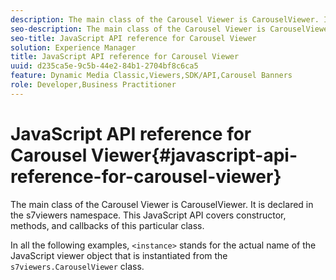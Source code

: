 ```yaml
---
description: The main class of the Carousel Viewer is CarouselViewer. It is declared in the s7viewers namespace. This JavaScript API covers constructor, methods, and callbacks of this particular class.
seo-description: The main class of the Carousel Viewer is CarouselViewer. It is declared in the s7viewers namespace. This JavaScript API covers constructor, methods, and callbacks of this particular class.
seo-title: JavaScript API reference for Carousel Viewer
solution: Experience Manager
title: JavaScript API reference for Carousel Viewer
uuid: d235ca5e-9c5b-44e2-84b1-2704bf8c6ca5
feature: Dynamic Media Classic,Viewers,SDK/API,Carousel Banners
role: Developer,Business Practitioner
---
```


# JavaScript API reference for Carousel Viewer{#javascript-api-reference-for-carousel-viewer}

The main class of the Carousel Viewer is CarouselViewer. It is declared in the s7viewers namespace. This JavaScript API covers constructor, methods, and callbacks of this particular class.

In all the following examples, `<instance>` stands for the actual name of the JavaScript viewer object that is instantiated from the `s7viewers.CarouselViewer` class. 
